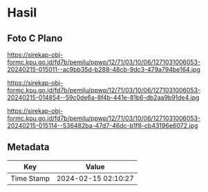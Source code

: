 # Hasil

## Foto C Plano

https://sirekap-obj-formc.kpu.go.id/fd7b/pemilu/ppwp/12/71/03/10/06/1271031006053-20240215-015011--ac9bb35d-b288-48cb-9dc3-479a794be164.jpg

https://sirekap-obj-formc.kpu.go.id/fd7b/pemilu/ppwp/12/71/03/10/06/1271031006053-20240215-014854--59c0de6a-8f4b-441e-81b6-db2aa9b91de4.jpg

https://sirekap-obj-formc.kpu.go.id/fd7b/pemilu/ppwp/12/71/03/10/06/1271031006053-20240215-015114--536482ba-47d7-46dc-b1f8-cb43196e6072.jpg


## Metadata

| Key        | Value               |
| ---------- | ------------------- |
| Time Stamp | 2024-02-15 02:10:27 |



